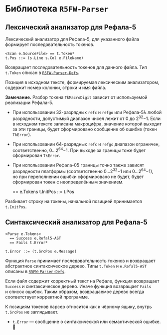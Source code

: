 Библиотека `R5FW-Parser`
========================

<div id="toc"></div>
<script src="toc.js"></script>
<script>
makeTOC.localizedHeader = "Содержание"
makeTOC.localizedShow = "Показать";
makeTOC.localizedHide = "Скрыть";
</script>

Лексический анализатор для Рефала-5
-----------------------------------

Лексический анализатор для Рефала-5, для указанного файла формирует
последовательность токенов.

    <Scan e.SourceFile> == t.Token*
    t.Pos ::= (s.Line s.Col e.FileName)

Возвращает последовательность токенов для данного файла. Тип `t.Token`
описан в [`R5FW-Parser-Defs`](R5FW-Parser-Defs.md).

Позиция в исходном тексте, формируемая лексическим анализатором, содержит
номер колонки, строки и имя файла.

**Замечание.** Разбор токена `TkMacroDigit` зависит от используемой реализации
Рефала-5.

* При использовании 32-разрядных `refc` и `refgo` или Рефала-5λ любой
  разрядности, допустимый диапазон чисел лежит от 0 до 2<sup>32</sup>−1.
  Если в исходном тексте записана макроцифра, значение которой выходит за эти
  границы, будет сформировано сообщение об ошибке (токен `TkError`).
* При использовании 64-разрядных `refc` и `refgo` диапазон ограничен,
  соответственно, 0…2<sup>64</sup>−1. При выходе за границы тоже будет
  сформирован `TkError`.
* При использовании Рефала-05 границы точно также зависят разрядности платформы
  (соответственно 0…2<sup>32</sup>−1 или 0…2<sup>64</sup>−1), но при
  переполнении ошибки сформировано не будет, будет сформирован токен
  с неопределённым значением.


    <ScanString-FromPos t.InitPos e.String> == e.Tokens
    t.InitPos ::= t.Pos

Разбивает строку на токены, начальной позицией принимается `t.InitPos`.


Синтаксический анализатор для Рефала-5
--------------------------------------

    <Parse e.Tokens>
      == Success e.Refal5-AST
      == Fails t.Error*

    t.Error ::= (t.SrcPos e.Message)

Функция `Parse` принимает последовательность токенов и возвращает абстрактное
синтаксическое дерево. Типы `t.Token` и `e.Refal5-AST` описаны
в [`R5FW-Parser-Defs`](R5FW-Parser-Defs.md).

Если файл содержит корректный текст на Рефале, функция возвращает `Success`
и синтаксическое дерево. Иначе функция возвращает `Fails` и список ошибок.
Таким образом, возвращаемое дерево всегда соответствует корректной программе.

К позициям токенов парсер относится как к чёрному ящику, внутрь `t.SrcPos`
не заглядывает.

* `t.Error` — сообщение о синтаксической или семантической ошибке.

